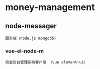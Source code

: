 # money-management

## node-messager
```
服务端（node.js mongodb)
```

### vue-el-node-m
```
资金后台管理系统客户端 （vue element-ui）
```
